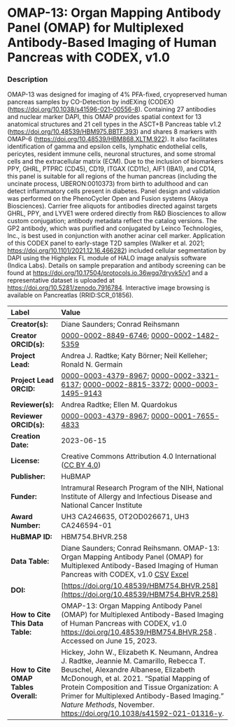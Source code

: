 # OMAP-13: Organ Mapping Antibody Panel (OMAP) for Multiplexed Antibody-Based Imaging of Human Pancreas with CODEX, v1.0

### Description
OMAP-13 was designed for imaging of 4% PFA-fixed, cryopreserved human pancreas samples by CO-Detection by indEXing (CODEX) (https://doi.org/10.1038/s41596-021-00556-8). Containing 27 antibodies and nuclear marker DAPI, this OMAP provides spatial context for 13 anatomical structures and 21 cell types in the ASCT+B Pancreas table v1.2 (https://doi.org/10.48539/HBM975.BBTF.393) and shares 8 markers with OMAP-6 (https://doi.org/10.48539/HBM868.XLTM.922). It also facilitates identification of gamma and epsilon cells, lymphatic endothelial cells, pericytes, resident immune cells, neuronal structures, and some stromal cells and the extracellular matrix (ECM). Due to the inclusion of biomarkers PPY, GHRL, PTPRC (CD45), CD19, ITGAX (CD11c), AIF1 (IBA1), and CD14, this panel is suitable for all regions of the human pancreas (including the uncinate process, UBERON:0010373) from birth to adulthood and can detect inflammatory cells present in diabetes. Panel design and validation was performed on the PhenoCycler Open and Fusion systems (Akoya Biosciences). Carrier free aliquots for antibodies directed against targets GHRL, PPY, and LYVE1  were ordered directly from R&D Biosciences to allow custom conjugation; antibody metadata reflect the catalog versions. The GP2 antibody, which was purified and conjugated by Leinco Technologies, Inc., is best used in conjunction with another acinar cell marker. Application of this CODEX panel to early-stage T2D samples (Walker et al. 2021; https://doi.org/10.1101/2021.12.16.466282) included cellular segmentation by DAPI using the Highplex FL module of HALO image analysis software (Indica Labs). Details on sample preparation and antibody screening can be found at https://doi.org/10.17504/protocols.io.36wgq7dryvk5/v1 and a representative dataset is uploaded at https://doi.org/10.5281/zenodo.7916784. Interactive image browsing is available on Pancreatlas (RRID:SCR_01856).


| Label | Value |
| :------------- |:-------------|
| **Creator(s):** | Diane Saunders; Conrad Reihsmann |
| **Creator ORCID(s):** | [0000-0002-8849-6746](https://orcid.org/0000-0002-8849-6746); [0000-0002-1482-5359](https://orcid.org/0000-0002-1482-5359)|
| **Project Lead:** | Andrea J. Radtke; Katy B&ouml;rner; Neil Kelleher; Ronald N. Germain |
| **Project Lead ORCID:** | [0000-0003-4379-8967](https://orcid.org/0000-0003-4379-8967); [0000-0002-3321-6137](https://orcid.org/0000-0002-3321-6137); [0000-0002-8815-3372](https://orcid.org/0000-0002-8815-3372); [0000-0003-1495-9143](https://orcid.org/0000-0003-1495-9143) |
| **Reviewer(s):** |Andrea Radtke; Ellen M. Quardokus |
| **Reviewer ORCID(s):** |[0000-0003-4379-8967](https://orcid.org/0000-0003-4379-8967); [0000-0001-7655-4833](https://orcid.org/0000-0001-7655-4833)|  
| **Creation Date:** | 2023-06-15|
| **License:** | Creative Commons Attribution 4.0 International ([CC BY 4.0](https://creativecommons.org/licenses/by/4.0/)) |
| **Publisher:** | HuBMAP |
| **Funder:** |Intramural Research Program of the NIH, National Institute of Allergy and Infectious Disease and National Cancer Institute|
| **Award Number:** | UH3 CA246635, OT2OD026671, UH3 CA246594-01  |
| **HuBMAP ID:** | HBM754.BHVR.258 |
| **Data Table:** | Diane Saunders; Conrad Reihsmann. OMAP-13: Organ Mapping Antibody Panel (OMAP) for Multiplexed Antibody-Based Imaging of Human Pancreas with CODEX, v1.0 [CSV](https://hubmapconsortium.github.io/ccf-releases/v1.4/omap/omap-13-pancreas-codex.csv) [Excel](https://hubmapconsortium.github.io/ccf-releases/v1.4/omap/omap-13-pancreas-codex.xlsx) |
| **DOI:** | [https://doi.org/10.48539/HBM754.BHVR.258](https://doi.org/10.48539/HBM754.BHVR.258) |
| **How to Cite This Data Table:** | OMAP-13: Organ Mapping Antibody Panel (OMAP) for Multiplexed Antibody-Based Imaging of Human Pancreas with CODEX, v1.0 https://doi.org/10.48539/HBM754.BHVR.258 . Accessed on June 15, 2023.|
| **How to Cite OMAP Tables Overall:** | Hickey, John W., Elizabeth K. Neumann, Andrea J. Radtke, Jeannie M. Camarillo, Rebecca T. Beuschel, Alexandre Albanese, Elizabeth McDonough, et al. 2021. “Spatial Mapping of Protein Composition and Tissue Organization: A Primer for Multiplexed Antibody-Based Imaging.” *Nature Methods*, November. https://doi.org/10.1038/s41592-021-01316-y. |

